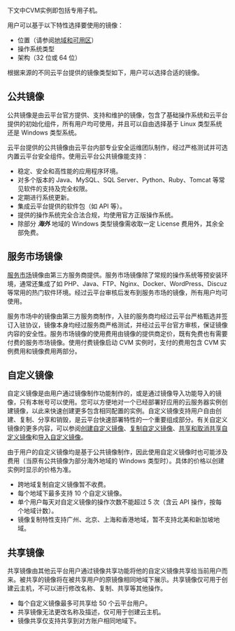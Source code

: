 下文中CVM实例即包括专用子机。

用户可以基于以下特性选择要使用的镜像：

- 位置（请参阅[地域和可用区](/doc/product/213/6091)）
- 操作系统类型
- 架构（32 位或 64 位）

根据来源的不同云平台提供的镜像类型如下，用户可以选择合适的镜像。

## 公共镜像

公共镜像是由云平台官方提供、支持和维护的镜像，包含了基础操作系统和云平台提供的初始化组件，所有用户均可使用，并且可以自由选择基于 Linux 类型系统还是 Windows 类型系统。

云平台提供的公共镜像由云平台内部专业安全运维团队制作，经过严格测试并可选内置云平台安全组件。使用云平台公共镜像能支持：

- 稳定、安全和高性能的应用程序环境。
- 对多个版本的 Java、MySQL、SQL Server、Python、Ruby、Tomcat 等常见软件的支持及完全权限。
- 定期进行系统更新。
- 集成云平台提供的软件包（如 API 等）。
- 提供的操作系统完全合法合规，均使用官方正版操作系统。
- 除部分 ***海外*** 地域的 Windows 类型镜像需收取一定 License 费用外，其余全部免费。

## 服务市场镜像
[服务市场](http://market.qcloud.com/)镜像由第三方服务商提供。服务市场镜像除了常规的操作系统等预安装环境，通常还集成了如 PHP、Java、FTP、Nginx、Docker、WordPress、Discuz 等常用的热门软件环境。经过云平台审核后发布到服务市场的镜像，所有用户均可使用。

服务市场中的镜像由第三方服务商制作，入驻的服务商均经过云平台严格甄选并签订入驻协议，镜像本身均经过服务商严格测试，并经过云平台官方审核，保证镜像内容的安全性。服务市场镜像的使用费用由镜像的提供商定价，既有免费也有需要付费的服务市场镜像。使用付费镜像启动 CVM 实例时，支付的费用包含 CVM 实例费用和镜像费用两部分。

## 自定义镜像
自定义镜像是由用户通过镜像制作功能制作的，或是通过镜像导入功能导入的镜像，只有本帐号可以使用。您可以方便地对一个已经部署好应用的云服务器实例创建镜像，以此来快速创建更多包含相同配置的实例。自定义镜像支持用户自由创建、复制、分享和销毁，是云平台快速部署特性的一个重要组成部分。有关自定义镜像的更多内容，可以参阅[创建自定义镜像](/doc/product/213/4942)、[复制自定义镜像](/doc/product/213/4943)、[共享和取消共享自定义镜像](/doc/product/213/4944)和[导入自定义镜像](/doc/product/213/4945)。

由于用户的自定义镜像均是基于公共镜像制作，因此使用自定义镜像时也可能涉及费用（当原有公共镜像为部分海外地域的 Windows 类型时）。具体的价格以创建实例时显示的价格为准。

- 跨地域复制自定义镜像暂不收费。
- 每个地域下最多支持 10 个自定义镜像。
- 单个用户每天对自定义镜像的操作次数不能超过 5 次（含云 API 操作，按每个地域计数）。
- 镜像复制特性支持广州、北京、上海和香港地域，暂不支持北美和新加坡地域。

## 共享镜像
共享镜像由其他云平台用户通过镜像共享功能将他的自定义镜像共享给当前用户而来。被共享的镜像将在被共享用户的原镜像相同地域下展示。共享镜像仅可用于创建云主机，不可以进行修改名称、复制、共享等其他操作。

- 每个自定义镜像最多可共享给 50 个云平台用户。
- 共享镜像无法更改名称及描述，仅可用于创建云主机。
- 镜像共享仅支持共享到对方账户相同地域下。


